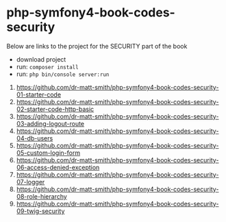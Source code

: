 # php-symfony4-book-codes-security

Below are links to the project for the SECURITY part of the book

- download project
- run: `composer install`
- run: `php bin/console server:run`

1. https://github.com/dr-matt-smith/php-symfony4-book-codes-security-01-starter-code
1. https://github.com/dr-matt-smith/php-symfony4-book-codes-security-02-starter-code-http-basic
1. https://github.com/dr-matt-smith/php-symfony4-book-codes-security-03-adding-logout-route
1. https://github.com/dr-matt-smith/php-symfony4-book-codes-security-04-db-users
1. https://github.com/dr-matt-smith/php-symfony4-book-codes-security-05-custom-login-form
1. https://github.com/dr-matt-smith/php-symfony4-book-codes-security-06-access-denied-exception
1. https://github.com/dr-matt-smith/php-symfony4-book-codes-security-07-logger
1. https://github.com/dr-matt-smith/php-symfony4-book-codes-security-08-role-hierarchy
1. https://github.com/dr-matt-smith/php-symfony4-book-codes-security-09-twig-security

